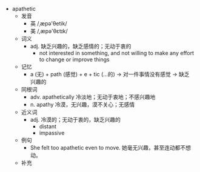 - apathetic
  - 发音
    - 英 /ˌæpə'θetik/
    - 美 /,æpə'θɛtɪk/
  - 词义
    - adj. 缺乏兴趣的，缺乏感情的；无动于衷的
      - not interested in something, and not willing to make any effort to change or improve things
  - 记忆
    - a (无) + path (感觉) + e + tic (…的) → 对一件事情没有感觉 → 缺乏兴趣的
  - 同根词
    - adv. apathetically 冷淡地；无动于衷地；不感兴趣地
    - n. apathy 冷漠，无兴趣，漠不关心；无感情
  - 近义词
    - adj. 冷漠的；无动于衷的，缺乏兴趣的
      - distant
      - impassive
  - 例句
    - She felt too apathetic even to move. 她毫无兴趣，甚至连动都不想动。
  - 补充